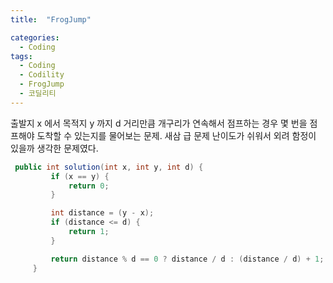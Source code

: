 ```yaml
---
title:  "FrogJump"

categories:
  - Coding
tags:
  - Coding
  - Codility
  - FrogJump
  - 코딜리티
---
```


출발지 x 에서 목적지 y 까지 d 거리만큼 개구리가 연속해서 점프하는 경우 몇 번을 점프해야 도착할 수 있는지를 물어보는 문제.
새삼 급 문제 난이도가 쉬워서 외려 함정이 있을까 생각한 문제였다.


```java
 public int solution(int x, int y, int d) {
         if (x == y) {
             return 0;
         }

         int distance = (y - x);
         if (distance <= d) {
             return 1;
         }

         return distance % d == 0 ? distance / d : (distance / d) + 1;
     }
```
